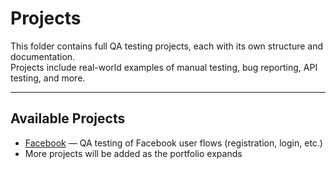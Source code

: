 # Projects

This folder contains full QA testing projects, each with its own structure and documentation.  
Projects include real-world examples of manual testing, bug reporting, API testing, and more.

---

## Available Projects

- [Facebook](./facebook) — QA testing of Facebook user flows (registration, login, etc.)
- More projects will be added as the portfolio expands
